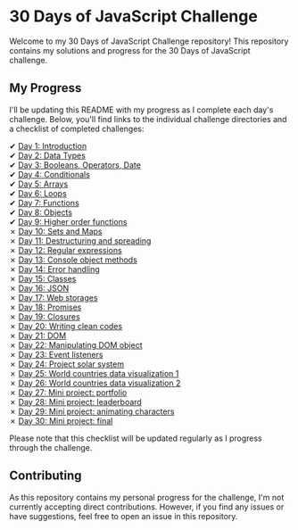 # 30 Days of JavaScript Challenge

Welcome to my 30 Days of JavaScript Challenge repository! This repository contains my solutions and progress for the 30 Days of JavaScript challenge.

## My Progress

I'll be updating this README with my progress as I complete each day's challenge. Below, you'll find links to the individual challenge directories and a checklist of completed challenges:

&#x2714; [Day 1: Introduction](01_Day_Introduction)\
&#x2714; [Day 2: Data Types](02_Day_Data_types)\
&#x2714; [Day 3: Booleans, Operators, Date](03_Day_Booleans_operators_date)\
&#x2714; [Day 4: Conditionals](04_Day_Conditionals)\
&#x2714; [Day 5: Arrays](05_Day_Arrays)\
&#x2714; [Day 6: Loops](06_Day_Loops)\
&#x2714; [Day 7: Functions](07_Day_Functions)\
&#x2714; [Day 8: Objects](08_Day_Objects)\
&#x2714; [Day 9: Higher order functions](09_Day_Higher_order_functions)\
&#x2717; [Day 10: Sets and Maps](10_Day_Sets_and_Maps)\
&#x2717; [Day 11: Destructuring and spreading](11_Day_Destructuring_and_spreading)\
&#x2717; [Day 12: Regular expressions](12_Day_Regular_expressions)\
&#x2717; [Day 13: Console object methods](13_Day_Console_object_methods)\
&#x2717; [Day 14: Error handling](14_Day_Error_handling)\
&#x2717; [Day 15: Classes](15_Day_Classes)\
&#x2717; [Day 16: JSON](16_Day_JSON)\
&#x2717; [Day 17: Web storages](17_Day_Web_storages)\
&#x2717; [Day 18: Promises](18_Day_Promises)\
&#x2717; [Day 19: Closures](19_Day_Closures)\
&#x2717; [Day 20: Writing clean codes](20_Day_Writing_clean_codes)\
&#x2717; [Day 21: DOM](21_Day_DOM)\
&#x2717; [Day 22: Manipulating DOM object](22_Day_Manipulating_DOM_object)\
&#x2717; [Day 23: Event listeners](23_Day_Event_listeners)\
&#x2717; [Day 24: Project solar system](24_Day_Project_solar_system)\
&#x2717; [Day 25: World countries data visualization 1](25_Day_World_countries_data_visualization_1)\
&#x2717; [Day 26: World countries data visualization 2](26_Day_World_countries_data_visualization_2)\
&#x2717; [Day 27: Mini project: portfolio](27_Day_Mini_project_portfolio)\
&#x2717; [Day 28: Mini project: leaderboard](28_Day_Mini_project_leaderboard)\
&#x2717; [Day 29: Mini project: animating characters](29_Day_Mini_project_animating_characters)\
&#x2717; [Day 30: Mini project: final](30_Day_Mini_project_final)

Please note that this checklist will be updated regularly as I progress through the challenge.

## Contributing

As this repository contains my personal progress for the challenge, I'm not currently accepting direct contributions. However, if you find any issues or have suggestions, feel free to open an issue in this repository.
